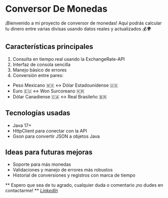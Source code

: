 # Conversor De Monedas
¡Bienvenido a mi proyecto de conversor de monedas!  Aquí podrás calcular tu dinero entre varias divisas usando datos reales y actualizados 💰🌍

## Características principales
1. Consulta en tiempo real usando la ExchangeRate-API
2. Interfaz de consola sencilla
3. Manejo básico de errores
4. Conversión entre pares:
- Peso Mexicano 🇲🇽 ↔ Dólar Estadounidense 🇺🇸
- Euro 🇪🇺 ↔ Won Surcoreano 🇰🇷
- Dólar Canadiense 🇨🇦 ↔ Real Brasileño 🇧🇷

## Tecnologías usadas
- Java 17+ 
- HttpClient para conectar con la API 
- Gson para convertir JSON a objetos Java 

## Ideas para futuras mejoras
- Soporte para más monedas
- Validaciones y manejo de errores más robustos
- Historial de conversiones y registros con marca de tiempo

** Espero que sea de tu agrado, cualquier duda o comentario ¡no dudes en contactarme! **
*[LinkedIn](https://www.linkedin.com/in/lorena-raygoza09/)*

